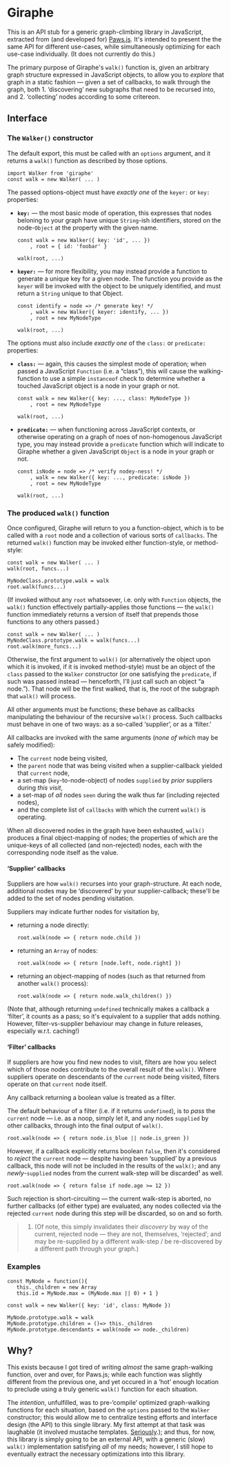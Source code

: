 Giraphe
=======
This is an API stub for a generic graph-climbing library in JavaScript, extracted from (and
developed for) [Paws.js][]. It's intended to present the the same API for different use-cases, while
simultaneously optimizing for each use-case individually. (It does not currently do this.)

The primary purpose of Giraphe's `walk()` function is, given an arbitrary graph structure expressed
in JavaScript objects, to allow you to *explore* that graph in a static fashion — given a set of
callbacks, to walk through the graph, both 1. ‘discovering’ new subgraphs that need to be recursed
into, and 2. ‘collecting’ nodes according to some critereon.


Interface
---------

### The `Walker()` constructor

The default export, this must be called with an `options` argument, and it returns a `walk()`
function as described by those options.

```es6
import Walker from 'giraphe'
const walk = new Walker( ... )
```

The passed options-object must have *exactly one* of the `keyer:` or `key:` properties:

 - **`key:`** — the most basic mode of operation, this expresses that nodes beloning to your graph
   have unique `String`-ish identifiers, stored on the node-`Object` at the property with the given
   name.

   ```es6
   const walk = new Walker({ key: 'id', ... })
       , root = { id: 'foobar' }

   walk(root, ...)
   ```

 - **`keyer:`** — for more flexibility, you may instead provide a function to generate a unique key
   for a given node. The function you provide as the `keyer` will be invoked with the object to be
   uniquely identified, and must return a `String` unique to that Object.

   ```es6
   const identify = node => /* generate key! */
       , walk = new Walker({ keyer: identify, ... })
       , root = new MyNodeType

   walk(root, ...)
   ```

The options must also include *exactly one* of the `class:` or `predicate:` properties:

 - **`class:`** — again, this causes the simplest mode of operation; when passed a JavaScript
   `Function` (i.e. a “class”), this will cause the walking-function to use a simple `instanceof`
   check to determine whether a touched JavaScript object is a node in your graph or not.

   ```es6
   const walk = new Walker({ key: ..., class: MyNodeType })
       , root = new MyNodeType

   walk(root, ...)
   ```

 - **`predicate:`** — when functioning across JavaScript contexts, or otherwise operating on a graph
   of noes of non-homogenous JavaScript type, you may instead provide a `predicate` function which
   will indicate to Giraphe whether a given JavaScript `Object` is a node in your graph or not.

   ```es6
   const isNode = node => /* verify nodey-ness! */
       , walk = new Walker({ key: ..., predicate: isNode })
       , root = new MyNodeType

   walk(root, ...)
   ```


### The produced `walk()` function
Once configured, Giraphe will return to you a function-object, which is to be called with a `root`
node and a collection of various sorts of `callbacks`. The returned `walk()` function may be invoked
either function-style, or method-style:

```es6
const walk = new Walker( ... )
walk(root, funcs...)

MyNodeClass.prototype.walk = walk
root.walk(funcs...)
```

(If invoked without any `root` whatsoever, i.e. only with `Function` objects, the `walk()` function
 effectively partially-applies those functions — the `walk()` function immediately returns a version
 of itself that prepends those functions to any others passed.)

```es6
const walk = new Walker( ... )
MyNodeClass.prototype.walk = walk(funcs...)
root.walk(more_funcs...)
```

Otherwise, the first argument to `walk()` (or alternatively the object upon which it is invoked, if
it is invoked method-style) must be an object of the `class` passed to the `Walker` constructor (or
one satisfying the `predicate`, if such was passed instead — henceforth, I'll just call such an
object “a node.”). That node will be the first walked, that is, the root of the subgraph that
`walk()` will process.

All other arguments must be functions; these behave as callbacks manipulating the behaviour of the
recursive `walk()` process. Such callbacks must behave in one of two ways: as a so-called
‘supplier’, or as a ‘filter.’

All callbacks are invoked with the same arguments (*none of which* may be safely modified):

 - The `current` node being visited,
 - the `parent` node that was being visited when a supplier-callback yielded that `current` node,
 - a set-map (`key`-to-node-object) of nodes `supplied` by *prior* suppliers during *this visit*,
 - a set-map of *all* nodes `seen` during the walk thus far (including rejected nodes),
 - and the complete list of `callbacks` with which the current `walk()` is operating.

When all discovered nodes in the graph have been exhausted, `walk()` produces a final object-mapping
of nodes; the properties of which are the unique-keys of all collected (and non-rejected) nodes,
each with the corresponding node itself as the value.

#### ‘Supplier’ callbacks
Suppliers are how `walk()` recurses into your graph-structure. At each node, additional nodes may
be ‘discovered’ by your supplier-callback; these'll be added to the set of nodes pending visitation.

Suppliers may indicate further nodes for visitation by,

 - returning a node directly:

   ```es6
   root.walk(node => { return node.child })
   ```

 - returning an `Array` of nodes:

   ```es6
   root.walk(node => { return [node.left, node.right] })
   ```

 - returning an object-mapping of nodes (such as that returned from another `walk()` process):

   ```es6
   root.walk(node => { return node.walk_children() })
   ```

(Note that, although returning `undefined` technically makes a callback a ‘filter’, it counts as a
 pass; so it's equivalent to a supplier that adds nothing. However, filter-vs-supplier behaviour may
 change in future releases, especially w.r.t. caching!)

#### ‘Filter’ callbacks
If suppliers are how you find new nodes to visit, filters are how you select which of those nodes
contribute to the overall result of the `walk()`. Where suppliers operate on descendants of the
`current` node being visited, filters operate on that `current` node itself.

Any callback returning a boolean value is treated as a filter.

The default behaviour of a filter (i.e. if it returns `undefined`), is to *pass* the `current` node
— i.e. as a noop, simply let it, and any nodes `supplied` by other callbacks, through into the final
output of `walk()`.

```es6
root.walk(node => { return node.is_blue || node.is_green })
```

However, if a callback explicitly returns boolean `false`, then it's considered to *reject* the
`current` node — despite having been ‘supplied’ by a previous callback, this node will not be
included in the results of the `walk()`; and any *newly*-`supplied` nodes from the current walk-step
will be discarded¹ as well.

```es6
root.walk(node => { return false if node.age >= 12 })
```

Such rejection is short-circuiting — the current walk-step is aborted, no further callbacks (of
either type) are evaluated, any nodes collected via the rejected `current` node during this step
will be discarded, so on and so forth.

>  1. (Of note, this simply invalidates their *discovery* by way of the current, rejected node —
>      they are not, themselves, ‘rejected’; and may be re-supplied by a different walk-step / be
>      re-discovered by a different path through your graph.)


### Examples

```es6
const MyNode = function(){
   this._children = new Array
   this.id = MyNode.max = (MyNode.max || 0) + 1 }

const walk = new Walker({ key: 'id', class: MyNode })

MyNode.prototype.walk = walk
MyNode.prototype.children = ()=> this._children
MyNode.prototype.descendants = walk(node => node._children)
```


Why?
----
This exists because I got tired of writing *almost* the same graph-walking function, over and over,
for Paws.js; while each function was slightly different from the previous one, and yet occured in a
‘hot’ enough location to preclude using a truly generic `walk()` function for each situation.

The *intention*, unfulfilled, was to pre-‘compile’ optimized graph-walking functions for each
situation, based on the `options` passed to the `Walker` constructor; this would allow me to
centralize testing efforts and interface design (the API) to this single library. My first attempt
at that task was laughable (it involved mustache templates. [Seriously][horrible mess].); and thus,
for now, this library is simply going to be an external API, with a generic (slow) `walk()`
implementation satisfying *all* of my needs; however, I still hope to eventually extract the
necessary optimizations into this library.


   [Paws.js]: <https://github.com/ELLIOTTCABLE/Paws.js#readme> "The Paws programming language"
   [horrible mess]: <https://github.com/ELLIOTTCABLE/giraphe/blob/horrible-mess+/walk.es6.js.mustache#L10-L127>
      "My last attempt at a pre-compiled walk() function, in the git history"
